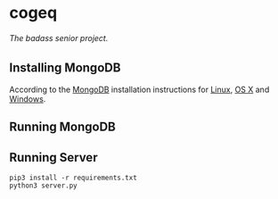 # cogeq

###### The badass senior project.

 
## Installing MongoDB
 
According to the [MongoDB](http://mongodb.org/) installation instructions for [Linux](https://docs.mongodb.org/master/administration/install-on-linux/), [OS X](https://docs.mongodb.org/master/tutorial/install-mongodb-on-os-x/) and [Windows](https://docs.mongodb.org/master/tutorial/install-mongodb-on-windows/).

## Running MongoDB


## Running Server
```
pip3 install -r requirements.txt
python3 server.py
```
